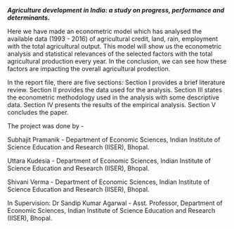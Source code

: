 ***Agriculture development in India: a study on progress, performance and determinants.***

Here we have made an econometric model which has analysed the available data (1993 - 2016) of agricultural credit, land, rain, employment with the total agricultural output. This model will show us the econometric analysis and statistical relevances of the selected factors with the total agricultural production every year. In the conclusion, we can see how these factors are impacting the overall agricultural prodection.

In the report file, there are five sections: Section I provides a brief literature review. Section II provides the data used for the analysis. Section III states the econometric methodology used in the analysis with some descriptive data. Section IV presents the results of the empirical analysis. Section V concludes the paper.

The project was done by - 

Subhajit Pramanik - Department of Economic Sciences, Indian Institute of Science Education and Research (IISER), Bhopal.

Uttara Kudesia - Department of Economic Sciences, Indian Institute of Science Education and Research (IISER), Bhopal.

Shivani Verma - Department of Economic Sciences, Indian Institute of Science Education and Research (IISER), Bhopal.


In Supervision: Dr Sandip Kumar Agarwal - Asst. Professor, Department of Economic Sciences, Indian Institute of Science Education and Research (IISER), Bhopal.
